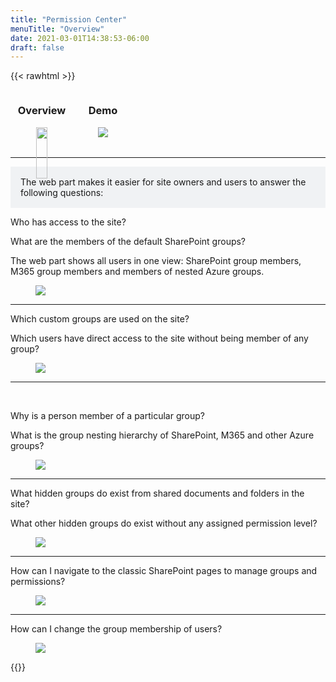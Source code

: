 ```yaml
---
title: "Permission Center"
menuTitle: "Overview"
date: 2021-03-01T14:38:53-06:00
draft: false
---
```

{{< rawhtml >}}
    <!-- first section -->
    <div style="display:flex;">
        <div style="text-align:center;">
            <h3>Overview</h3>
            <figure>
                <a href="/images/Overview.png" data-featherlight="image">
                    <img src="/images/Overview.png" style="width:94%;"/>
                </a>
            </figure>
        </div>
        <div style="text-align:center;">
            <h3>Demo</h3>
            <figure>
                <a href="/images/Overview.gif" data-featherlight="image">
                    <img src="/images/Overview.gif" />
                </a>
            </figure>
        </div>
    </div>
    <hr style="clear:both;">
    <!-- other sections -->
    <div style="max-width:56em">
        <p style="background-color:#F0F2F4;padding:1rem;">The web part makes it easier for site owners and users to answer the following questions:</p>
        <div class="imageTextContainer">
            <div class="imageText">
                <p class="largeP">Who has access to the site?</p>
                <p class="largeP">What are the members of the default SharePoint groups?</p>
                <p class="largeP">The web part shows all users in one view: SharePoint group members, M365 group members and members of nested Azure groups.</p>           </div>
            <figure class="right500">
                <a href="/images/01.png" data-featherlight="image">
                    <img src="/images/01.png" />
                </a>
            </figure>
        </div>
        <hr style="clear:both;">
        <div class="imageTextContainer">
            <div class="imageText">
                <p class="largeP">Which custom groups are used on the site?</p>
                <p class="largeP">Which users have direct access to the site without being member of any group?</p>
            </div>
            <figure class="right500">
                <a href="/images/02.png" data-featherlight="image">
                    <img src="/images/02.png" />
                </a>
            </figure>
        </div>
        <hr style="clear:both;">    
        <div class="imageTextContainer">
            <div class="imageText">
                <p class="largeP">Why is a person member of a particular group?</p>
                <p class="largeP">What is the group nesting hierarchy of SharePoint, M365 and other Azure groups?</p>
            </div>
            <figure class="right500">
                <a href="/images/03.png" data-featherlight="image">
                    <img src="/images/03.png" />
                </a>
            </figure>
        </div>
        <hr style="clear:both;">
        <div class="imageTextContainer">
            <div class="imageText">
                <p class="largeP">What hidden groups do exist from shared documents and folders in the site?</p>
                <p class="largeP">What other hidden groups do exist without any assigned permission level?</p>
            </div>
            <div style="flex-shrink:0;">
            <figure class="right500">
                <a href="/images/04.png" data-featherlight="image">
                    <img src="/images/04.png" />
                </a>
            </figure>
            </div>
        </div>
        <hr style="clear:both;">
        <div class="imageTextContainer">
            <div class="imageText">
                <p class="largeP">How can I navigate to the classic SharePoint pages to manage groups and permissions?</p>
            </div>
            <figure class="right500">
                <a href="/images/05.png" data-featherlight="image">
                    <img src="/images/05.png" />
                </a>
            </figure>
        </div>
        <hr style="clear:both;">
        <div class="imageTextContainer">
            <div class="imageText">
                <p class="largeP">How can I change the group membership of users?</p>
            </div>
            <figure class="right500">
                <a href="/images/06.png" data-featherlight="image">
                    <img src="/images/06.png" />
                </a>
            </figure>
        </div>
    </div>
{{</rawhtml >}}
